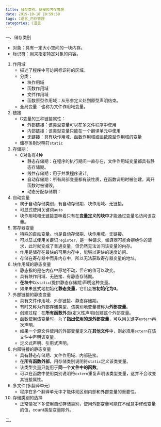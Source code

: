 ```yaml
---
title: 储存类别、链接和内存管理
date: 2019-10-18 10:59:58
tags: C语言_内存管理
categories: C语言
---
```


一、储存类别

- 对象：具有一定大小空间的一块内存。
- 标识符：用来指定特定对象的内容。

1. 作用域
   - 描述了程序中可访问标识符的区域。
   - 分类：
     - 块作用域
     - 函数作用域
     - 文件作用域
     - 函数原型作用域：从形参定义处到原型声明结束。
   - 全局变量：也称为文件作用域变量。
2. 链接
   - C变量的三种链接属性：
     - 外部链接：该类型变量可以在多文件程序中使用
     - 内部链接：该类型变量只能在一个翻译单元中使用
     - 无链接：具有块作用域、函数作用域或函数原型作用域的变量
   - 储存类别说明符`static`
3. 存储期：
   - C对象有4种
     - 静态存储期：在程序的执行期间一直存在，文件作用域变量都具有静态存储期。
     - 线性存储期：用于并发程序设计。
     - 自动存储期：所有局部变量都有该性质，在函数调用时被创建，离开函数时被销毁。
     - 动态分配存储期：
4. 自动变量
   - 属于自动存储类别，有自动存储期、块作用域、无链接。
   - 可显式使用关键词`auto`
   - 块作用域和无链接意味着只有在**变量定义的块中**才能通过变量名访问该变量。
5. 寄存器变量
   - 特殊的自动变量。也是自动存储期、块作用域、无链接。
   - 可以显式使用关键词`register`，是一种请求，编译器可能会拒绝你的请求，此时就变成了普通变量，但仍然无法访问该变量的内存。
   - 作用是储存在最快的可用内存中，能够以更快的速度访问。
   - 存储在寄存器中而非内存中，所以无法获取寄存器变量的地址。
6. 块作用域的静态变量
   - 静态指的是在内存中原地不动，但它的值可以改变。
   - 具有块作用域、无链接、有静态存储期。
   - **在块中**以`static`(提供静态存储期)声明这种变量。
   - 如果未显式地初始化**静态变量**，它们会被**初始化为0**。
7. 外部链接的静态变量
   - 具有文件作用域、外部链接、静态存储期。
   - 有时又称为外部存储类型、该类别地变量被称为**外部变量**。
   - 创建过程：在**所有函数外**面(定义性声明)创建这个外部变量。
   - 函数使用该变量时，为了**指出使用的是外部变量**，可以用关键字`extern`再次声明。
   - 如果一个源文件使用的外部变量定义在**其他文件**中，则必须用`extern`在该文件中声明该变量。
   - 定义式声明、引用式声明。
8. 内部链接的静态变量
   - 具有静态存储期、文件作用域、内部链接。
   - 在**所有函数外部**，用存储类别说明符`static`定义该类变量。
   - 该类型变量只能用于**同一个文件中的函数**。
   - 可以在函数中使用类别说明符`extern`重复声明该类型变量，这并不会改变其链接属性。
9. 多文件(多翻译单元)
   - 程序在多个翻译单元中才能体现区别内部和外部变量的重要性。
10. 存储类别的选择
    - 正常情况下多使用自动存储类别，使用外部变量可能在不经意中修改变量的值，count类型变量除外。

二、